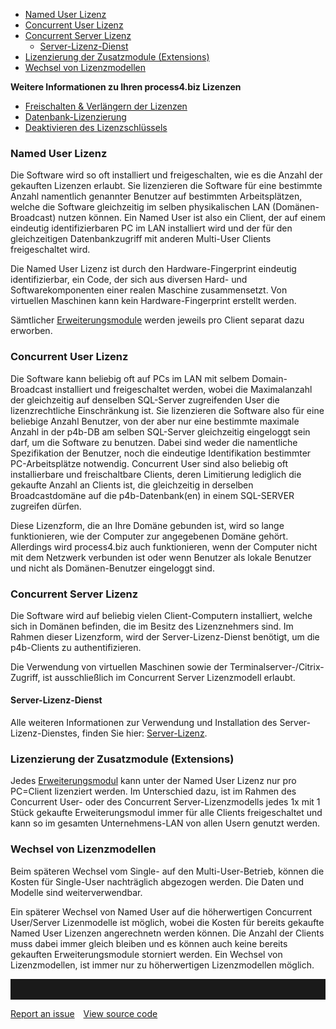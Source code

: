 -   [Named User Lizenz](#named-user-lizenz)
-   [Concurrent User Lizenz](#concurrent-user-lizenz)
-   [Concurrent Server Lizenz](#concurrent-server-lizenz)
    -   [Server-Lizenz-Dienst](#server-lizenz-dienst)
-   [Lizenzierung der Zusatzmodule (Extensions)](#lizenzierung-der-zusatzmodule-extensions)
-   [Wechsel von Lizenzmodellen](#wechsel-von-lizenzmodellen)

**Weitere Informationen zu Ihren process4.biz Lizenzen**

-   [Freischalten & Verlängern der Lizenzen](freischalten-und-verlaengern-der-lizenzen)
-   [Datenbank-Lizenzierung](datenbank-lizenzierung)
-   [Deaktivieren des Lizenzschlüssels](deaktivieren-des-lizenzschlüssels)


### Named User Lizenz

Die Software wird so oft installiert und freigeschalten, wie es die
Anzahl der gekauften Lizenzen erlaubt. Sie lizenzieren die Software für
eine bestimmte Anzahl namentlich genannter Benutzer auf bestimmten
Arbeitsplätzen, welche die Software gleichzeitig im selben
physikalischen LAN (Domänen-Broadcast) nutzen können. Ein Named User ist
also ein Client, der auf einem eindeutig identifizierbaren PC im LAN
installiert wird und der für den gleichzeitigen Datenbankzugriff mit
anderen Multi-User Clients freigeschaltet wird.

<div class="info"> 
Die Named User Lizenz ist durch den Hardware-Fingerprint eindeutig
identifizierbar, ein Code, der sich aus diversen Hard- und
Softwarekomponenten einer realen Maschine zusammensetzt. Von virtuellen
Maschinen kann kein Hardware-Fingerprint erstellt werden.
  </div>

Sämtlicher [Erweiterungsmodule](process4.biz_Erweiterungsmodule) werden
jeweils pro Client separat dazu erworben.


### Concurrent User Lizenz

Die Software kann beliebig oft auf PCs im LAN mit selbem
Domain-Broadcast installiert und freigeschaltet werden, wobei die
Maximalanzahl der gleichzeitig auf denselben SQL-Server zugreifenden
User die lizenzrechtliche Einschränkung ist. Sie lizenzieren die
Software also für eine beliebige Anzahl Benutzer, von der aber nur eine
bestimmte maximale Anzahl in der p4b-DB am selben SQL-Server
gleichzeitig eingeloggt sein darf, um die Software zu benutzen. Dabei
sind weder die namentliche Spezifikation der Benutzer, noch die
eindeutige Identifikation bestimmter PC-Arbeitsplätze notwendig.
Concurrent User sind also beliebig oft installierbare und freischaltbare
Clients, deren Limitierung lediglich die gekaufte Anzahl an Clients ist,
die gleichzeitig in derselben Broadcastdomäne auf die p4b-Datenbank(en)
in einem SQL-SERVER zugreifen dürfen.

Diese Lizenzform, die an Ihre Domäne gebunden ist, wird so lange
funktionieren, wie der Computer zur angegebenen Domäne gehört.
Allerdings wird process4.biz auch funktionieren, wenn der Computer nicht
mit dem Netzwerk verbunden ist oder wenn Benutzer als lokale Benutzer
und nicht als Domänen-Benutzer eingeloggt sind.

### Concurrent Server Lizenz

Die Software wird auf beliebig vielen Client-Computern installiert,
welche sich in Domänen befinden, die im Besitz des Lizenznehmers sind.
Im Rahmen dieser Lizenzform, wird der Server-Lizenz-Dienst benötigt, um
die p4b-Clients zu authentifizieren.

<div class="warning">
Die Verwendung von virtuellen Maschinen sowie der
Terminalserver-/Citrix-Zugriff, ist ausschließlich im Concurrent Server
Lizenzmodell erlaubt.
</div>

#### Server-Lizenz-Dienst

Alle weiteren Informationen zur Verwendung und Installation des
Server-Lizenz-Dienstes, finden Sie hier: [Server-Lizenz](Server-Lizenz).

### Lizenzierung der Zusatzmodule (Extensions)

Jedes [Erweiterungsmodul](process4.biz_Erweiterungsmodule) kann unter
der Named User Lizenz nur pro PC=Client lizenziert werden. Im
Unterschied dazu, ist im Rahmen des Concurrent User- oder des Concurrent
Server-Lizenzmodells jedes 1x mit 1 Stück gekaufte Erweiterungsmodul
immer für alle Clients freigeschaltet und kann so im gesamten
Unternehmens-LAN von allen Usern genutzt werden.

### Wechsel von Lizenzmodellen

Beim späteren Wechsel vom Single- auf den Multi-User-Betrieb, können die
Kosten für Single-User nachträglich abgezogen werden. Die Daten und
Modelle sind weiterverwendbar.

Ein späterer Wechsel von Named User auf die höherwertigen Concurrent
User/Server Lizenmodelle ist möglich, wobei die Kosten für bereits
gekaufte Named User Lizenzen angerechnetn werden können. Die Anzahl der
Clients muss dabei immer gleich bleiben und es können auch keine bereits
gekauften Erweiterungsmodule storniert werden. Ein Wechsel von
Lizenzmodellen, ist immer nur zu höherwertigen Lizenzmodellen möglich.

<hr style="padding-top:2rem" />
<a href="https://github.com/process4/docs/issues" target="_blank" class="bgw btn btn-primary btn-lg shadow-sm">Report an issue</a>
<a href="https://github.com/process4/docs" target="_blank" class="bgw btn btn-primary btn-lg shadow-sm" style="margin-left:10px;">View source code</a>